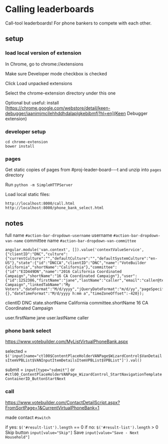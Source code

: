 # Calling leaderboards

Call-tool leaderboards! For phone bankers to compete with each other.

## setup

### load local version of extension

In Chrome, go to chrome://extensions

Make sure Developer mode checkbox is checked

Click Load unpacked extensions

Select the chrome-extension directory under this one

Optional but useful: install [https://chrome.google.com/webstore/detail/keen-debugger/jaanimjmcilehhddhdalaplgkebjbmfj?hl=en](Keen Debugger extension)

### developer setup

    cd chrome-extension
    bower install

### pages

Get static copies of pages from #proj-leader-board---t and unzip into `pages` directory

Run `python -m SimpleHTTPServer`

Load local static files:

    http://localhost:8000/call.html
    http://localhost:8000/phone_bank_select.html

## notes

full name `#action-bar-dropdown-username`
username `#action-bar-dropdown-van-name`
committee name `#action-bar-dropdown-van-committee`

    angular.module('van.context', []).value('contextValueService', {"clientID":"DNC","culture":{"currentCulture":"","defaultCulture":"","defaultSystemCulture":"en-US"},"state":{"id":"DNCCA","clientID":"DNC","name":"VoteBuilder California","shortName":"California"},"committee":{"id":"EID449DN","name":"2016 California Coordinated Campaign","shortName":"16 CA Coordinated Campaign"},"user":{"id":1252386,"firstName":"jane","lastName":"caller","email":"caller@test.com","isUsingNewSupportRequests":false},"currentTabName":"My Campaign","linkedTabName":"My Voters","dateFormat":"M/d/yyyy","jQueryDateFormat":"m/d/yy","pageSpecificContext":{},"dateTimeFormat":"M/d/yyyy h:mm a","timeZoneOffset":-420});

clientID    DNC
state.shortName    California
committee.shortName 16 CA Coordinated Campaign

user.firstName  jane
user.lastName   caller


### phone bank select

https://www.votebuilder.com/MyListVirtualPhoneBank.aspx

selected = `$('input[name="ctl00$ContentPlaceHolderVANPage$WizardControl$VanDetailsItemVPBList$VANInputItemDetailsItemVPBList$VPBList"]').val()`

submit = `input[type="submit"]` or `#ctl00_ContentPlaceHolderVANPage_WizardControl_StartNavigationTemplateContainerID_ButtonStartNext`

### call

https://www.votebuilder.com/ContactDetailScript.aspx?FromSortPage=1&CurrentVirtualPhoneBank=1

made contact `#switch`

if yes: `$('#result-list').length` == 0
if no: `$('#result-list').length` > 0
Skip button `input[value="Skip"]`
Save `input[value="Save - Next Household"]`

